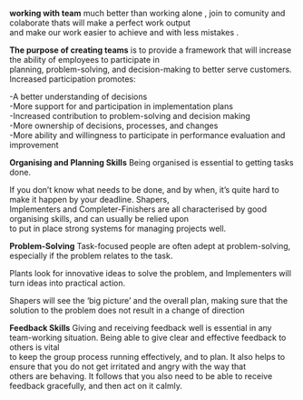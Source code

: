 **working with team** much better than working alone , join to comunity and colaborate thats will make a perfect work output <br>
and make our work easier to achieve and with less mistakes .

**The purpose of creating teams** is to provide a framework that will increase the ability of employees to participate in <br>
planning, problem-solving, and decision-making to better serve customers. Increased participation promotes:<br>

-A better understanding of decisions<br>
-More support for and participation in implementation plans<br>
-Increased contribution to problem-solving and decision making<br>
-More ownership of decisions, processes, and changes<br>
-More ability and willingness to participate in performance evaluation and improvement<br>


**Organising and Planning Skills**
Being organised is essential to getting tasks done.<br>

If you don’t know what needs to be done, and by when, it’s quite hard to make it happen by your deadline.  Shapers, <br>
Implementers and Completer-Finishers are all characterised by good organising skills, and can usually be relied upon <br>
to put in place strong systems for managing projects well.<br>

**Problem-Solving**
Task-focused people are often adept at problem-solving, especially if the problem relates to the task.<br>

Plants look for innovative ideas to solve the problem, and Implementers will turn ideas into practical action.<br>

Shapers will see the ‘big picture’ and the overall plan, making sure that the solution to the problem does not result in a change of direction<br>

**Feedback Skills**
Giving and receiving feedback well is essential in any team-working situation. Being able to give clear and effective feedback to others is vital <br>
to keep the group process running effectively, and to plan. It also helps to ensure that you do not get irritated and angry with the way that <br>others 
are behaving. It follows that you also need to be able to receive feedback gracefully, and then act on it calmly.